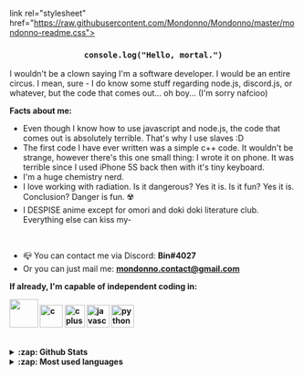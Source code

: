 link rel="stylesheet" href="https://raw.githubusercontent.com/Mondonno/Mondonno/master/mondonno-readme.css">

<h3 align="center"><code>console.log("Hello, mortal.")</code></h3>
<p align="left">I wouldn't be a clown saying I'm a software developer. I would be an entire circus. I mean, sure - I do know some stuff regarding node.js, discord.js, or whatever, but the code that comes out... oh boy... (I'm sorry nafcioo)</p>

**Facts about me:**
<ul>
  <li> Even though I know how to use javascript and node.js, the code that comes out is absolutely terrible. That's why I use slaves :D</li> 
  <li> The first code I have ever written was a simple c++ code. It wouldn't be strange, however there's this one small thing: I wrote it on phone. It was terrible since I used iPhone 5S back then with it's tiny keyboard.</li>
  <li> I'm a huge chemistry nerd. </li>
  <li> I love working with radiation. Is it dangerous? Yes it is. Is it fun? Yes it is. Conclusion? Danger is fun. ☢️ </li>
  <li> I DESPISE anime except for omori and doki doki literature club. Everything else can kiss my-</li>
</ul><br>

<ul>
  <li> 📪 You can contact me via Discord: <b>Bin#4027</b></li>
<li> Or you can just mail me: <a href="mailto:kubagil14@gmail.com"><b>mondonno.contact@gmail.com<b></a> </li>
  </ul>
  
  <p algin="center">
  If already, I'm capable of independent coding in:
  <br>

  <p id="langs">
  <img width="50" height="50" src="https://cdn.worldvectorlogo.com/logos/c--4.svg">
  <img src="https://logodix.com/logo/640491.png" alt="c" width="40" height="40"/> <img src="https://upload.wikimedia.org/wikipedia/commons/thumb/1/18/ISO_C%2B%2B_Logo.svg/1200px-ISO_C%2B%2B_Logo.svg.png" alt="cplusplus" width="35" height="40"/>
  <img src="https://upload.wikimedia.org/wikipedia/commons/thumb/9/99/Unofficial_JavaScript_logo_2.svg/1200px-Unofficial_JavaScript_logo_2.svg.png" alt="javascript" width="40" height="40"/>
  <img src="https://seeklogo.com/images/P/python-logo-A32636CAA3-seeklogo.com.png" alt="python" width="40" height="40"/>

  </p>
</p>
  
  <br>
  <details>
  <summary>:zap: Github <b>Stats</b></summary>
  <br>
  <img align="center" src="https://github-readme-stats.vercel.app/api?username=Bin-doot&&show_icons=true&title_color=222222&icon_color=03A87C&text_color=333333&bg_color=ffffff">
  <p><i> Not including Private Repositories</i> </p>
</details>

<details>
  <summary>:zap: <b>Most</b> used <b>languages</b></summary>
  <br>
  <img align="center" src="https://github-readme-stats.vercel.app/api/top-langs/?username=Bin-doot&layout=compact&bg_color=ffffff&text_color=333333&title_color=222222">
</details>
